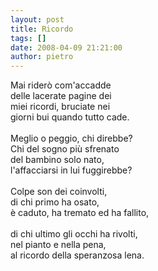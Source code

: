 ```yaml
---
layout: post
title: Ricordo
tags: []
date: 2008-04-09 21:21:00
author: pietro
---
```

Mai riderò com'accadde<br/>delle lacerate pagine dei<br/>miei ricordi, bruciate nei<br/>giorni bui quando tutto cade.<br/><br/>Meglio o peggio, chi direbbe?<br/>Chi del sogno più sfrenato<br/>del bambino solo nato,<br/>l'affacciarsi in lui fuggirebbe?<br/><br/>Colpe son dei coinvolti,<br/>di chi primo ha osato,<br/>è caduto, ha tremato ed ha fallito,<br/><br/>di chi ultimo gli occhi ha rivolti,<br/>nel pianto e nella pena,<br/>al ricordo della speranzosa lena.
